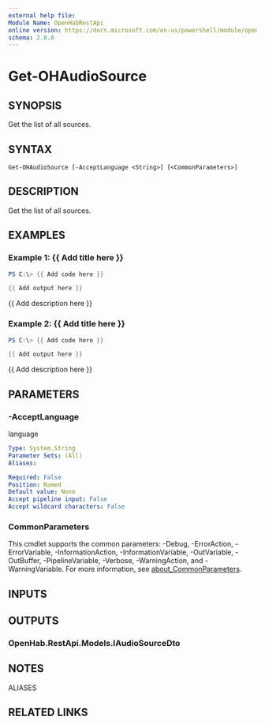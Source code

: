 ```yaml
---
external help file:
Module Name: OpenHabRestApi
online version: https://docs.microsoft.com/en-us/powershell/module/openhabrestapi/get-ohaudiosource
schema: 2.0.0
---
```


# Get-OHAudioSource

## SYNOPSIS
Get the list of all sources.

## SYNTAX

```
Get-OHAudioSource [-AcceptLanguage <String>] [<CommonParameters>]
```

## DESCRIPTION
Get the list of all sources.

## EXAMPLES

### Example 1: {{ Add title here }}
```powershell
PS C:\> {{ Add code here }}

{{ Add output here }}
```

{{ Add description here }}

### Example 2: {{ Add title here }}
```powershell
PS C:\> {{ Add code here }}

{{ Add output here }}
```

{{ Add description here }}

## PARAMETERS

### -AcceptLanguage
language

```yaml
Type: System.String
Parameter Sets: (All)
Aliases:

Required: False
Position: Named
Default value: None
Accept pipeline input: False
Accept wildcard characters: False
```

### CommonParameters
This cmdlet supports the common parameters: -Debug, -ErrorAction, -ErrorVariable, -InformationAction, -InformationVariable, -OutVariable, -OutBuffer, -PipelineVariable, -Verbose, -WarningAction, and -WarningVariable. For more information, see [about_CommonParameters](http://go.microsoft.com/fwlink/?LinkID=113216).

## INPUTS

## OUTPUTS

### OpenHab.RestApi.Models.IAudioSourceDto

## NOTES

ALIASES

## RELATED LINKS

